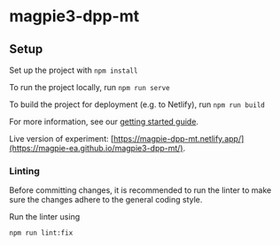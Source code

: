 # magpie3-dpp-mt

## Setup

Set up the project with `npm install`

To run the project locally, run `npm run serve`

To build the project for deployment (e.g. to Netlify), run `npm run build`

For more information, see our [getting started guide](https://magpie-ea.github.io/magpie-site/experiments/introduction.html).

Live version of experiment: [https://magpie-dpp-mt.netlify.app/](https://magpie-ea.github.io/magpie3-dpp-mt/).

### Linting

Before committing changes, it is recommended to run the linter to make sure the changes adhere to the general coding style.

Run the linter using

```
npm run lint:fix
```
